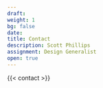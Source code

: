 ```yaml
---
draft:
weight: 1
bg: false
date:
title: Contact
description: Scott Phillips
assignment: Design Generalist
open: true
---
```


{{< contact >}}

